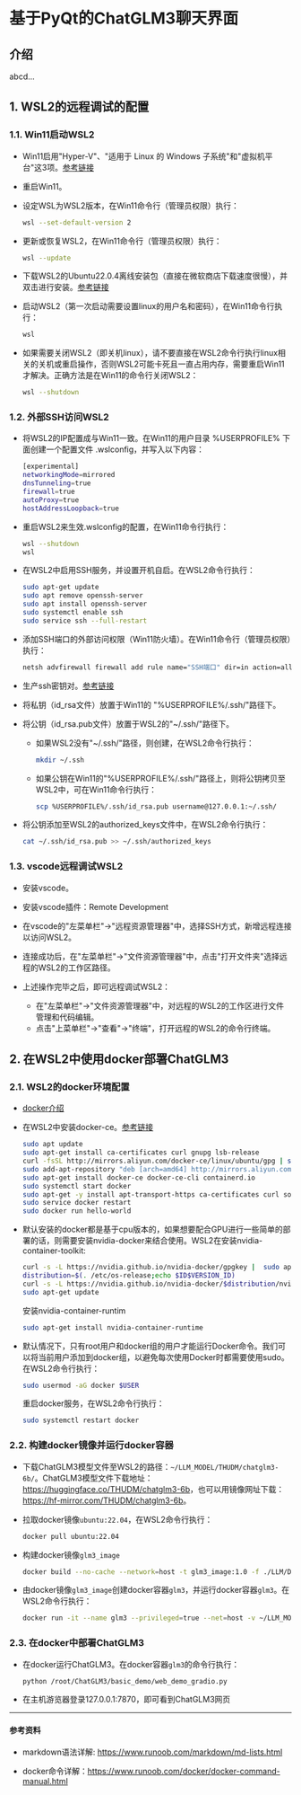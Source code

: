 # 基于PyQt的ChatGLM3聊天界面

## 介绍

abcd...

## 1. WSL2的远程调试的配置

### 1.1. Win11启动WSL2

* Win11启用"Hyper-V"、"适用于 Linux 的 Windows 子系统"和"虚拟机平台"这3项。[参考链接](https://cloud.tencent.com/developer/article/2273536)
* 重启Win11。
* 设定WSL为WSL2版本，在Win11命令行（管理员权限）执行：

    ```bash
    wsl --set-default-version 2
    ```

* 更新或恢复WSL2，在Win11命令行（管理员权限）执行：

    ```bash
    wsl --update
    ```

* 下载WSL2的Ubuntu22.0.4离线安装包（直接在微软商店下载速度很慢），并双击进行安装。[参考链接](https://blog.csdn.net/qq401195092/article/details/133717025)
* 启动WSL2（第一次启动需要设置linux的用户名和密码），在Win11命令行执行：

    ```bash
    wsl
    ```

* 如果需要关闭WSL2（即关机linux），请不要直接在WSL2命令行执行linux相关的关机或重启操作，否则WSL2可能卡死且一直占用内存，需要重启Win11才解决。正确方法是在Win11的命令行关闭WSL2：

    ```bash
    wsl --shutdown
    ```

### 1.2. 外部SSH访问WSL2

* 将WSL2的IP配置成与Win11一致。在Win11的用户目录 %USERPROFILE% 下面创建一个配置文件 .wslconfig，并写入以下内容：

    ```bash
    [experimental]
    networkingMode=mirrored
    dnsTunneling=true
    firewall=true
    autoProxy=true
    hostAddressLoopback=true
    ```

* 重启WSL2来生效.wslconfig的配置，在Win11命令行执行：

    ```bash
    wsl --shutdown
    wsl
    ```

* 在WSL2中启用SSH服务，并设置开机自启。在WSL2命令行执行：

    ```bash
    sudo apt-get update
    sudo apt remove openssh-server
    sudo apt install openssh-server
    sudo systemctl enable ssh
    sudo service ssh --full-restart
    ```

* 添加SSH端口的外部访问权限（Win11防火墙）。在Win11命令行（管理员权限）执行：

    ```bash
    netsh advfirewall firewall add rule name="SSH端口" dir=in action=allow protocol=TCP localport=22
    ```

* 生产ssh密钥对。[参考链接](https://zhuanlan.zhihu.com/p/634030527)
* 将私钥（id_rsa文件）放置于Win11的 "%USERPROFILE%/.ssh/"路径下。
* 将公钥（id_rsa.pub文件）放置于WSL2的"~/.ssh/"路径下。
  * 如果WSL2没有"~/.ssh/"路径，则创建，在WSL2命令行执行：

    ```bash
    mkdir ~/.ssh
    ```

  * 如果公钥在Win11的"%USERPROFILE%/.ssh/"路径上，则将公钥拷贝至WSL2中，可在Win11命令行执行：

    ```bash
    scp %USERPROFILE%/.ssh/id_rsa.pub username@127.0.0.1:~/.ssh/
    ```

* 将公钥添加至WSL2的authorized_keys文件中，在WSL2命令行执行：

    ```bash
    cat ~/.ssh/id_rsa.pub >> ~/.ssh/authorized_keys
    ```

### 1.3. vscode远程调试WSL2

* 安装vscode。
* 安装vscode插件：Remote Development
* 在vscode的"左菜单栏"->"远程资源管理器"中，选择SSH方式，新增远程连接以访问WSL2。
* 连接成功后，在"左菜单栏"->"文件资源管理器"中，点击"打开文件夹"选择远程的WSL2的工作区路径。

* 上述操作完毕之后，即可远程调试WSL2：
  * 在"左菜单栏"->"文件资源管理器"中，对远程的WSL2的工作区进行文件管理和代码编辑。
  * 点击"上菜单栏"->"查看"->"终端"，打开远程的WSL2的命令行终端。

## 2. 在WSL2中使用docker部署ChatGLM3

### 2.1. WSL2的docker环境配置

* [docker介绍](https://zhuanlan.zhihu.com/p/107981897)

* 在WSL2中安装docker-ce。[参考链接](https://zhuanlan.zhihu.com/p/651148141)

    ```bash
    sudo apt update
    sudo apt-get install ca-certificates curl gnupg lsb-release
    curl -fsSL http://mirrors.aliyun.com/docker-ce/linux/ubuntu/gpg | sudo apt-key add -
    sudo add-apt-repository "deb [arch=amd64] http://mirrors.aliyun.com/docker-ce/linux/ubuntu $(lsb_release -cs) stable"
    sudo apt-get install docker-ce docker-ce-cli containerd.io
    sudo systemctl start docker
    sudo apt-get -y install apt-transport-https ca-certificates curl software-properties-common
    sudo service docker restart
    sudo docker run hello-world
    ```

* 默认安装的docker都是基于cpu版本的，如果想要配合GPU进行一些简单的部署的话，则需要安装nvidia-docker来结合使用。WSL2在安装nvidia-container-toolkit:

    ```bash
    curl -s -L https://nvidia.github.io/nvidia-docker/gpgkey |  sudo apt-key add -
    distribution=$(. /etc/os-release;echo $ID$VERSION_ID)
    curl -s -L https://nvidia.github.io/nvidia-docker/$distribution/nvidia-docker.list | sudo tee /etc/apt/sources.list.d/nvidia-docker.list
    sudo apt-get update
    ```

    安装nvidia-container-runtim

    ```bash
    sudo apt-get install nvidia-container-runtime
    ```

* 默认情况下，只有root用户和docker组的用户才能运行Docker命令。我们可以将当前用户添加到docker组，以避免每次使用Docker时都需要使用sudo。在WSL2命令行执行：

    ```bash
    sudo usermod -aG docker $USER
    ```

    重启docker服务，在WSL2命令行执行：

    ```bash
    sudo systemctl restart docker
    ```

### 2.2. 构建docker镜像并运行docker容器

* 下载ChatGLM3模型文件至WSL2的路径：`~/LLM_MODEL/THUDM/chatglm3-6b/`。ChatGLM3模型文件下载地址：<https://huggingface.co/THUDM/chatglm3-6b>，也可以用镜像网址下载：<https://hf-mirror.com/THUDM/chatglm3-6b>。

* 拉取docker镜像`ubuntu:22.04`，在WSL2命令行执行：

    ```bash
    docker pull ubuntu:22.04
    ```

* 构建docker镜像`glm3_image`

    ```bash
    docker build --no-cache --network=host -t glm3_image:1.0 -f ./LLM/Dockerfile .
    ```

* 由docker镜像`glm3_image`创建docker容器`glm3`，并运行docker容器`glm3`。在WSL2命令行执行：

    ```bash
    docker run -it --name glm3 --privileged=true --net=host -v ~/LLM_MODEL/THUDM/chatglm3-6b/:/root/model/chatglm3-6b/ -e MODEL_PATH=/root/model/chatglm3-6b/ -e NVIDIA_DRIVER_CAPABILITIES=compute,utility -e NVIDIA_VISIBLE_DEVICES=all --gpus=all glm3_image:1.0
    ```

### 2.3. 在docker中部署ChatGLM3

* 在docker运行ChatGLM3。在docker容器`glm3`的命令行执行：

    ```bash
    python /root/ChatGLM3/basic_demo/web_demo_gradio.py
    ```

* 在主机游览器登录127.0.0.1:7870，即可看到ChatGLM3网页

------------------------------------------------------------------------

#### 参考资料

* markdown语法详解: <https://www.runoob.com/markdown/md-lists.html>

* docker命令详解：<https://www.runoob.com/docker/docker-command-manual.html>
